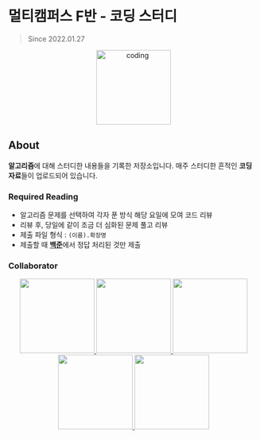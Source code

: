 # 멀티캠퍼스 F반 - 코딩 스터디

> Since 2022.01.27

<p align="center">
  <img src="https://user-images.githubusercontent.com/22045163/111120575-d9370f00-85ae-11eb-8fa3-54f47ed3caa3.png" alt="coding" width="150px" />
</p>



## About
**알고리즘**에 대해 스터디한 내용들을 기록한 저장소입니다. 매주 스터디한 흔적인 **코딩 자료**들이 업로드되어 있습니다.

### Required Reading
- 알고리즘 문제를 선택하여 각자 푼 방식 해당 요일에 모여 코드 리뷰
- 리뷰 후, 당일에 같이 조금 더 심화된 문제 풀고 리뷰
- 제출 파일 형식 : `(이름).확장명`
- 제출할 때 [**백준**](https://www.acmicpc.net/)에서 정답 처리된 것만 제출

### Collaborator

<p align="center">
	<a href="https://github.com/bohongu">
	  <img src="https://github.com/bohongu.png" width="150">
	</a>
	<a href="https://github.com/tkdalsgks">
	  <img src="https://github.com/tkdalsgks.png" width="150">
	</a>
	<a href="https://github.com/yuuulya">
	  <img src="https://github.com/yuuulya.png" width="150">
	</a>
	<a href="https://github.com/jihye-12">
	  <img src="https://github.com/jihye-12.png" width="150">
	</a>
	<a href="https://github.com/martin1341">
	  <img src="https://github.com/martin1341.png" width="150">
	</a>
</p>

